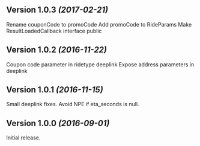 Version 1.0.3 *(2017-02-21)*
----------------------------
Rename couponCode to promoCode
Add promoCode to RideParams
Make ResultLoadedCallback interface public

Version 1.0.2 *(2016-11-22)*
----------------------------
Coupon code parameter in ridetype deeplink
Expose address parameters in deeplink

Version 1.0.1 *(2016-11-15)*
----------------------------
Small deeplink fixes.
Avoid NPE if eta_seconds is null.

Version 1.0.0 *(2016-09-01)*
----------------------------
Initial release.
